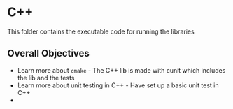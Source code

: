 # C++

This folder contains the executable code for running the libraries

## Overall Objectives

* Learn more about `cmake` - The C++ lib is made with cunit which includes the lib and the tests
* Learn more about unit testing in C++ - Have set up a basic unit test in C++
* 
